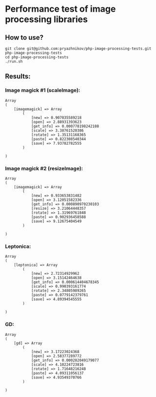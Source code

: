 # Performance test of image processing libraries

## How to use?

    git clone git@github.com:pryazhnikov/php-image-processing-tests.git php-image-processing-tests
    cd php-image-processing-tests
    ./run.sh

## Results:
### Image magick #1 (scaleImage):
    Array
    (
        [imagemagick] => Array
            (
                [new] => 0.907035589218
                [open] => 2.88931393623
                [get_info] => 0.000778198242188
                [scale] => 3.38761520386
                [rotate] => 1.35131168365
                [paste] => 0.822308540344
                [save] => 7.93782782555
            )
    
    )
    
### Image magick #2 (resizeImage):
    Array
    (
        [imagemagick] => Array
            (
                [new] => 0.933653831482
                [open] => 3.12051582336
                [get_info] => 0.000890970230103
                [resize] => 3.21064448357
                [rotate] => 1.31969761848
                [paste] => 0.902936458588
                [save] => 9.12675404549
            )
    
    )
    
### Leptonica:
    Array
    (
        [leptonica] => Array
            (
                [new] => 2.72314929962
                [open] => 3.15142464638
                [get_info] => 0.000614404678345
                [scale] => 0.990393161774
                [rotate] => 2.34805989265
                [paste] => 0.0779142379761
                [save] => 4.89394545555
            )
    
    )
### GD:
    Array
    (
        [gd] => Array
            (
                [new] => 3.17223024368
                [open] => 2.58377289772
                [get_info] => 0.000282049179077
                [scale] => 4.10224723816
                [rotate] => 1.71648216248
                [paste] => 4.09311056137
                [save] => 4.93549370766
            )
    
    )
